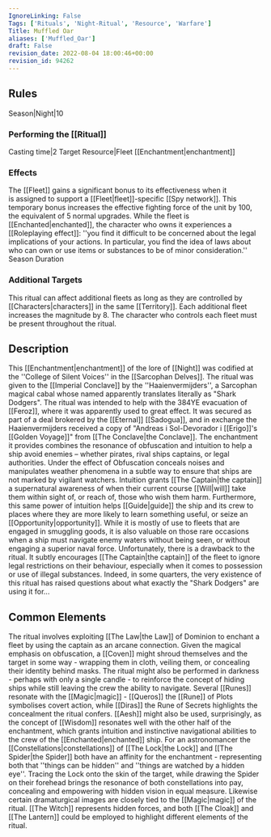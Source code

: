 ```yaml
---
IgnoreLinking: False
Tags: ['Rituals', 'Night-Ritual', 'Resource', 'Warfare']
Title: Muffled Oar
aliases: ['Muffled_Oar']
draft: False
revision_date: 2022-08-04 18:00:46+00:00
revision_id: 94262
---
```


## Rules
Season|Night|10
### Performing the [[Ritual]]
Casting time|2 Target Resource|Fleet
[[Enchantment|enchantment]]
### Effects
The [[Fleet]] gains a significant bonus to its effectiveness when it is assigned to support a [[Fleet|fleet]]-specific [[Spy network]]. This temporary bonus increases the effective fighting force of the unit by 100, the equivalent of 5 normal upgrades.
While the fleet is [[Enchanted|enchanted]], the character who owns it experiences a [[Roleplaying effect]]: ''you find it difficult to be concerned about the legal implications of your actions. In particular, you find the idea of laws about who can own or use items or substances to be of minor consideration.''
Season Duration
### Additional Targets
This ritual can affect additional fleets as long as they are controlled by [[Characters|characters]] in the same [[Territory]]. Each additional fleet increases the magnitude by 8. The character who controls each fleet must be present throughout the ritual.
## Description
This [[Enchantment|enchantment]] of the lore of [[Night]] was codified at the ''College of Silent Voices'' in the [[Sarcophan Delves]]. The ritual was given to the [[Imperial Conclave]] by the ''Haaienvermijders'', a Sarcophan magical cabal whose named apparently translates literally as "Shark Dodgers". The ritual was intended to help with the 384YE evacuation of [[Feroz]], where it was apparently used to great effect. It was secured as part of a deal brokered by the [[Eternal]] [[Sadogua]], and in exchange the Haaienvermijders received a copy of "Andreas i Sol-Devorador i [[Erigo]]'s [[Golden Voyage]]" from [[The Conclave|the Conclave]].
The enchantment it provides combines the resonance of obfuscation and intuition to help a ship avoid enemies – whether pirates, rival ships captains, or legal authorities. Under the effect of Obfuscation conceals noises and manipulates weather phenomena in a subtle way to ensure that ships are not marked by vigilant watchers. Intuition grants [[The Captain|the captain]] a supernatural awareness of when their current course [[Will|will]] take them within sight of, or reach of, those who wish them harm.
Furthermore, this same power of intuition helps [[Guide|guide]] the ship and its crew to places where they are more likely to learn something useful, or seize an [[Opportunity|opportunity]]. While it is mostly of use to fleets that are engaged in smuggling goods, it is also valuable on those rare occasions when a ship must navigate enemy waters without being seen, or without engaging a superior naval force.
Unfortunately, there is a drawback to the ritual. It subtly encourages [[The Captain|the captain]] of the fleet to ignore legal restrictions on their behaviour, especially when it comes to possession or use of illegal substances. Indeed, in some quarters, the very existence of this ritual has raised questions about what exactly the "Shark Dodgers" are using it for...
## Common Elements
The ritual involves exploiting [[The Law|the Law]] of Dominion to enchant a fleet by using the captain as an arcane connection. Given the magical emphasis on obfuscation, a [[Coven]] might shroud themselves and the target in some way - wrapping them in cloth, veiling them, or concealing their identity behind masks. The ritual might also be performed in darkness - perhaps with only a single candle - to reinforce the concept of hiding ships while still leaving the crew the ability to navigate. 
Several [[Runes]] resonate with the [[Magic|magic]] - [[Queros]] the [[Rune]] of Plots symbolises covert action, while [[Diras]] the Rune of Secrets highlights the concealment the ritual confers. [[Aesh]] might also be used, surprisingly, as the concept of [[Wisdom]] resonates well with the other half of the enchantment, which grants intuition and instinctive navigational abilities to the crew of the [[Enchanted|enchanted]] ship.
For an astronomancer the [[Constellations|constellations]] of [[The Lock|the Lock]] and [[The Spider|the Spider]] both have an affinity for the enchantment - representing both that ''things can be hidden'' and ''things are watched by a hidden eye''. Tracing the Lock onto the skin of the target, while drawing the Spider on their forehead brings the resonance of both constellations into pay, concealing and empowering with hidden vision in equal measure.
Likewise certain dramaturgical images are closely tied to the [[Magic|magic]] of the ritual. [[The Witch]] represents hidden forces, and both [[The Cloak]] and [[The Lantern]] could be employed to highlight different elements of the ritual.